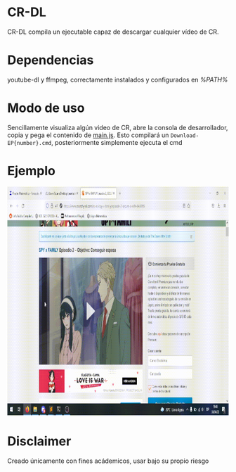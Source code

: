 # CR-DL
CR-DL compila un ejecutable capaz de descargar cualquier vídeo de CR.

# Dependencias
youtube-dl y ffmpeg, correctamente instalados y configurados en _%PATH%_

# Modo de uso
Sencillamente visualiza algún video de CR, abre la consola de desarrollador,
copia y pega el contenido de [main.js](./main.js). Esto compilará un
`Download-EP{number}.cmd`, posteriormente simplemente ejecuta el cmd

# Ejemplo

<img height=520 src="./docs/ejemplo.gif" alt="ejemplo"/>

# Disclaimer
Creado únicamente con fines acádemicos, usar bajo su propio riesgo
